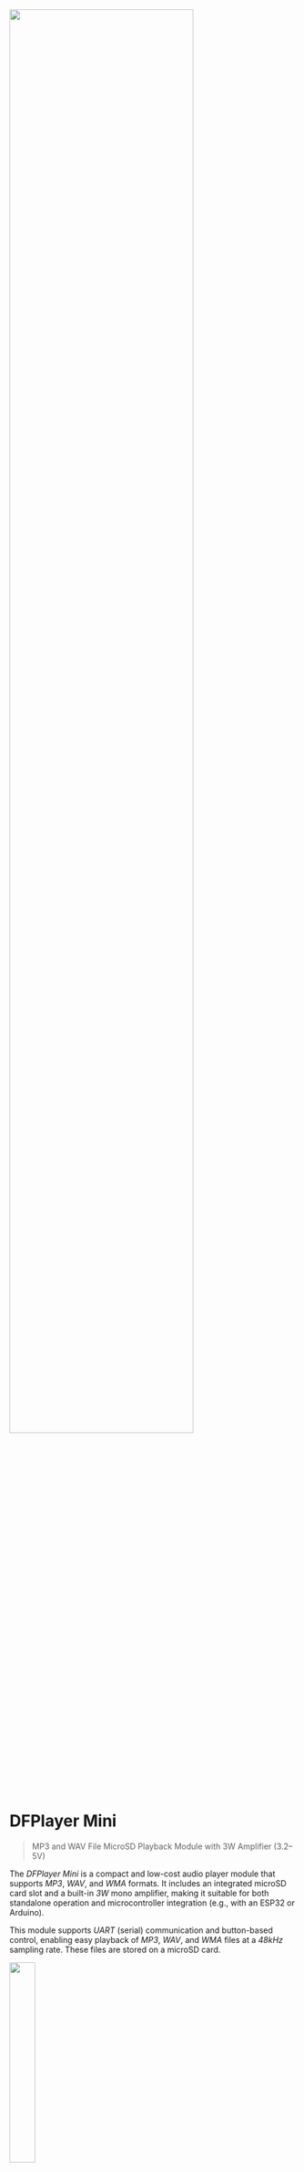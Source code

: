 <img src="/assets/images/amplifier.png" width="80%" height="80%" />

# DFPlayer Mini

> MP3 and WAV File MicroSD Playback Module with 3W Amplifier (3.2–5V)

The *DFPlayer Mini* is a compact and low-cost audio player module that supports *MP3*, *WAV*, and *WMA* formats. It includes an integrated microSD card slot and a built-in *3W* mono amplifier, making it suitable for both standalone operation and microcontroller integration (e.g., with an ESP32 or Arduino).

This module supports *UART* (serial) communication and button-based control, enabling easy playback of *MP3*, *WAV*, and *WMA* files at a *48kHz* sampling rate. These files are stored on a microSD card.

<img src="images/dfplayer_mini_sdcard_overview.png" width="30%" height="30%" />

> [!IMPORTANT]  
> There are various versions of this board available. If you plan to use a microcontroller to control the module via *UART*, ensure that the version you order is compatible with your software libraries (see below for more details).

## Overview

The *DFPlayer Mini* adds audio playback capabilities to your project and can be operated either standalone or controlled by a microcontroller via *UART* (serial interface). It has a wide voltage range (*3.2V* - *5V*), making it compatible with both *3.3V* and *5V* microcontrollers, as well as single *Li-ion* batteries.

Audio files can be stored on a microSD card with a maximum capacity of *32GB*.



<img src="images/dfplayer_mini_topangle2.png" width="30%" height="30%" />


| Item | Description |
| --- | --- |
| **Operating Voltage** | *3.2V–5V* |
| **Standby Current** | *~20mA* |
| **Max Current** | *~200mA* (*~50mA* when not using the built-in amplifier) |
| **Audio Formats** | *MP3, WAV, WMA* |
| **SD Card Support** | *MicroSD card, up to 32GB* |
| **File System** | *FAT16, FAT32* |
| **Audio File Limit** | *Up to 100 folders, 255 audio files per folder* |
| **Sampling Rate** | *8 / 11.025 / 12 / 16 / 22.05 / 24 / 32 / 44.1 / 48 kHz* |
| **DAC** | *24-bit (dynamic range 90dB, SNR 85dB)* |
| **Amplifier** | *3W mono* |
| **Stereo Support** | *Only in some module variants* |
| **Volume Control** | *30 levels* |
| **Equalizer Settings** | *6 presets* |
| **Standalone Control** | *Yes, via GPIO buttons* |
| **Microcontroller Support** | *Yes, via UART (default baud rate: 9600 bps)* |
| **ESPHome Support** | *Yes, see the **[dfplayer](https://esphome.io/components/dfplayer.html)** component* |

### Mono Amplifier

The *DFPlayer Mini* includes a *3W mono amplifier* based on the *YX5200*, *8002*, or *MH2024K-24SS* chip. This allows you to directly connect **one** small speaker with an impedance of *4Ω* or *8Ω* and a power rating of *3W* or higher.

The speaker output (`SPK1` and `SPK2`) is *bridge-tied load (BTL) mono*, meaning it combines the left and right audio channels into a single mixed mono output.

Additionally, the module provides separate `DAC_R` and `DAC_L` outputs, which allow you to connect external stereo headphones or amplifiers. However, note that these pins still output a duplicated mono signal, rather than true stereo.

### Audio Formats

The *DFPlayer Mini* supports *MP3*, *WAV*, and *WMA* audio formats.

<details><summary>Improving Audio Quality</summary><br/>

Once you are able to hear sound, evaluate the audio quality. If you notice noise or other audio issues, you can try improving the quality with the following steps:

1. **Review Power Supply:**  
   - **3.3V:** If you are running the *DFPlayer Mini* at *5 V*, consider switching to the **5V** pin on your microcontroller instead. If you use a *3.3V* microcontroller, add a *1KΩ* resistor in series with the `RX` pin of the *DFPlayer Mini*.  
   - **AC Adapter:** If you're using an *AC USB power supply*, try switching to a power bank. If this reduces noise, it may indicate that your adapter is introducing interference. In this case, consider using a *USB isolator* or another method to prevent noise from affecting the *DFPlayer Mini*.

2. **Enable Auto Mute:** If your *DFPlayer Mini* PCB supports it, bridge the solder pads to enable the *auto mute* function (more details below).

3. **Add a Decoupling Capacitor:** Insert a large electrolytic capacitor in series with the speaker output, ensuring the correct polarity.
</details>


## Pinout

This is the *DFPlayer Mini* pin-out:

<img src="images/dfplayer_mini_pinout.png" width="60%" height="60%" />

| Pin   | Description                     | Notes |
|-------|---------------------------------|-------|
| **VCC**  | Power supply (*3.2V–5.0V*) | |
| **RX**   | UART serial input | For external playback control |
| **TX**   | UART serial output | For receiving audio status feedback |
| **DAC_R** | Native audio output (right)  | Both DAC channels duplicate the mono signal |
| **DAC_L** | Native audio output (left)  | Both DAC channels duplicate the mono signal |
| **SPK2**  | Mono speaker (+) | |
| **GND**   | Ground | |
| **SPK1**  | Mono speaker (-) | |
| **IO1**   | Trigger port #1 | Short press: *play previous*<br/>Long press: *decrease volume* |
| **GND**   | Ground | |
| **IO2**   | Trigger port #2 | Short press: *play next*<br/>Long press: *increase volume* |
| **KEY1**  | AD port #1 | Functionality depends on resistor (see below) |
| **KEY2**  | AD port #2 | Functionality depends on resistor (see below) |
| **USB+**  | USB+ DP | |
| **USB-**  | USB- DP | |
| **BUSY**  | Current status indicator | Low: *playing*<br/>High: *idle/standby/pause* |

## Power Supply

The primary considerations for powering the *DFPlayer Mini* are ensuring *sufficient* power and isolating *noise*:

- **Power Consumption:** The *DFPlayer Mini* can draw up to *200mA* when using its internal *3W amplifier*. Since your microcontroller and potentially other components like displays also require power, the total current draw can quickly exceed *500mA*. Many development boards use inexpensive voltage regulators that typically have a maximum current capacity of *500mA*, with some even having a lower limit.
- **Noise:** When powering your setup from an *AC USB power adapter*, you may introduce substantial noise. If you notice this, try using a power bank instead. If this improves sound quality and you must use AC power, consider adding a *USB isolator* to prevent interference.

The most robust power setup involves directly feeding *5V USB power* to the *DFPlayer Mini*, bypassing any voltage regulator on your microcontroller development board.

Since it is easy to switch between *3.3V* and *5V* wiring, start with *3.3V* if you're using a *3.3V* microcontroller. If you encounter issues, you can switch to *5V* for improved performance.

#### Powering with 3.3V (ESP32 Example)

If the voltage regulator on your *3.3V microcontroller board* can handle more than *500mA*, you can drive the *DFPlayer Mini* directly from the `3V3` pin:

<img src="images/dfplayer_mini_schematics_3v.png" width="80%" height="80%" />

> [!TIP]  
> For *5V Arduinos*, connect the red power line to the `5V` output pin instead.

#### Powering with 5V (ESP32 Example)

The *3.3V* setup described above may or may not be suitable for your needs, depending on the following factors:

- **Voltage Regulator:** If the voltage regulator on your microcontroller board is underpowered, you may experience instability, noise, clicking sounds, or resets.
- **Audio Chip:** Some *DFPlayer Mini clones* use audio chips that are not compatible with *3.3V*.

Switching to a *5V* setup is simple:

- **Power Line:** Switch the red power line from the `3V3` pin to the `5V` pin, bypassing the internal voltage regulator. This allows the *DFPlayer Mini* to be directly powered by the *USB power input*.
- **Resistor:** To protect the *DFPlayer Mini*, add a *1kΩ* resistor in series with the *RX* line to prevent damage from the *5V* logic levels.

<img src="images/dfplayer_mini_schematics_5v.png" width="80%" height="80%" />
## Microcontroller Control

The *DFPlayer Mini* can be controlled via *UART* (serial communication). As is typical with serial interfaces, ensure you connect the *DFPlayer Mini* `RX` pin to your microcontroller's `TX` pin, and vice versa.

Additionally, make sure you use the appropriate *GPIOs* for the serial interface. Some microcontrollers allow remapping to any *GPIO*, while others require specific, designated *GPIOs*.

- Connect `RX` to the microcontroller's `TX` pin to send *UART* commands to the *DFPlayer Mini*.
- Connect `TX` to the microcontroller's `RX` pin to receive status feedback. While the feedback line isn't strictly required, many libraries wait for acknowledgment messages and may hang without it.
- If there is a voltage mismatch between the *DFPlayer Mini* and the microcontroller, use a *1kΩ* protective resistor on the *DFPlayer Mini* `TX` line.

<details><summary>Run an Initial Test</summary><br/>

The subtle differences between *DFPlayer Mini* boards can significantly impact the supported UART commands and the file structure the module expects on the SD card.

To ensure everything is working properly, start by testing your *DFPlayer Mini* with [this test code](https://github.com/ghmartin77/DFPlayerAnalyzer). This will verify the basic functionality and help isolate any issues.

</details>

## Physical Control (Standalone Mode)

The *DFPlayer Mini* does not require a microcontroller and can be controlled directly using push buttons:

<img src="images/dfplayer_mini_backangle.png" width="20%" height="20%" />

- **Digital Input:**  
  Use push buttons connected to `IO1` and `IO2` for simple *previous/next* control. These inputs function as standard digital inputs.
- **Analog Input:**  
  For more control options, use `KEY1` and `KEY2` in conjunction with a resistor-based push button matrix. These inputs function as analog inputs, where each button press corresponds to a unique resistance value.

<img src="images/dfplayer_mini_schematics_nomc.png" width="100%" height="100%" />
## Hardware Variations, Clones, Knock-Offs

The *DFPlayer Mini* is so popular that numerous clones and knock-offs have been produced. These versions are often visually similar and pin-compatible, but subtle differences in chip types and PCB design can lead to significant variations that might affect your project (see below).

### Audio Decoder

When examining the bottom part of the module, you'll notice two chips:

* **MP3 Player:** The larger 16- or 24-pin audio decoder chip is usually a *MH2024K-24SS*, or one of the many compatible alternatives, such as *MH2024K-16SS*, *YX5200-24SS*, or clones like the *AB23...*, *AB24...*, *AF24...* series from Chinese manufacturers like *Jieli Technology (JL)*.
* **Audio Amplifier:** The smaller 8-pin audio amplifier is typically a *8002D* knock-off, which is a simple *2W* or *3W* mono audio amplifier.

<img src="images/dfplayer_mini_hardware_chip_variation.png" width="60%" height="60%" />

Most chips found on *DFPlayer Mini* modules are from generic Chinese manufacturers, and may have no markings or use non-public numbering. If you do find a datasheet, it is likely to be in Chinese.

<img src="images/dfplayer_mini_hardware_compare_t.png" width="30%" height="30%" />

Below are some findings compiled from the community. Please note that these observations may be *subjective*, may result from a *combination* of chip types and PCB design, may have been coincidental, or may have been addressed by newer versions. Test for yourself before purchasing in bulk.

| Chip | 3.3V | 5V | Library Support | Remarks |
| --- | --- | --- | --- | --- |
| MH2024K-16SS | humming | ok | needs tweaking  | red LED, responds differently to IO actions |
| MH2024K-24SS narrow chip | humming | ok | yes | red LED, may introduce delays |
| MH2024K-24SS wider chip | ok | ok | yes | blue LED |
| JL AB23xxx | ok | ok | yes | blue LED |
| JL AB24xxx | | | | |
| JL AF24xxx | | | | |

### Use Auto-Mute (if available)

Some PCBs feature a solder bridge that can be moved to the opposite side (marked with red arrows in the illustration). 

By default, a *0Ω* bridge is mounted at the solder bridge marked `P`. This can be removed and instead mounted to another solder bridge on the opposite side.

<img src="images/dfplayer_mini_hardware_diff.png" width="60%" height="60%" />

This controls the built-in audio amplifier and can significantly improve sound quality:

* **Always On (Default):** By default, the audio amplifier *mute* pin is permanently grounded, keeping the amplifier always on, even if no audio is playing. This can amplify noise, such as humming and crackling sounds.
* **Auto-Mute:** When the solder bridge is moved to the opposite side, the mute pin is set to *high* by default (muted). The audio amplifier will only turn on when *DFPlayer Mini* plays audio and its `BUSY` pin goes *low*.

There are additional subtle differences marked by the green arrows. Aside from different chips, the number of capacitors may vary, and some boards include a solder bridge marked `A` with an unknown purpose.

> [!NOTE]
> Some users report this to improve sound quality immensely while others claim it wouldn't work. Try yourself at own risk.




> Tags: Audio, 3W, Amplifier, Mono, SD Card, MP3, WAV, WMA, Uart, FAT32

[Visit Page on Website](https://done.land/components/audio/playback/dfplayermini?833367021909255401) - created 2025-02-08 - last edited 2025-02-09
